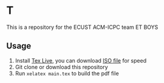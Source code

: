# T
This is a repository for the ECUST ACM-ICPC team ET BOYS
## Usage
1. Install [Tex Live](http://www.tug.org/texlive/), you can download [ISO file](http://www.tug.org/texlive/acquire-iso.html) for speed
2. Git clone or download this repository
3. Run `xelatex main.tex` to build the pdf file